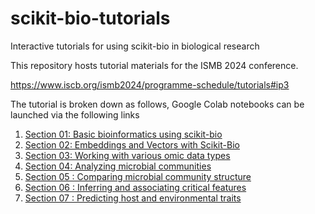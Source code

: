# scikit-bio-tutorials
Interactive tutorials for using scikit-bio in biological research

This repository hosts tutorial materials for the ISMB 2024 conference.

https://www.iscb.org/ismb2024/programme-schedule/tutorials#ip3

The tutorial is broken down as follows, Google Colab notebooks can be launched via the following links

1. [Section 01: Basic bioinformatics using scikit-bio](https://colab.research.google.com/github/scikit-bio/scikit-bio-tutorials/blob/main/01-basic-bioinfo/01-basic-bioinfo.ipynb)
2. [Section 02: Embeddings and Vectors with Scikit-Bio](https://colab.research.google.com/github/scikit-bio/scikit-bio-tutorials/blob/main/02-language-model/language_model_tutorial.ipynb)
3. [Section 03: Working with various omic data types](https://colab.research.google.com/github/scikit-bio/scikit-bio-tutorials/blob/main/03-omic-data-types/03-omic-data-types.ipynb)
4. [Section 04: Analyzing microbial communities](https://colab.research.google.com/github/scikit-bio/scikit-bio-tutorials/blob/main/04-community-structure/04-community-structure.ipynb)
5. [Section 05 : Comparing microbial community structure](https://colab.research.google.com/github/scikit-bio/scikit-bio-tutorials/blob/main/05-community-diversity/05-community-diversity.ipynb)
6. [Section 06 : Inferring and associating critical features](https://colab.research.google.com/github/scikit-bio/scikit-bio-tutorials/blob/main/06-marker-inference/differential-abundance-analysis.ipynb)
7. [Section 07 : Predicting host and environmental traits](https://colab.research.google.com/github/scikit-bio/scikit-bio-tutorials/blob/main/07-outcome-prediction/classification.ipynb)
